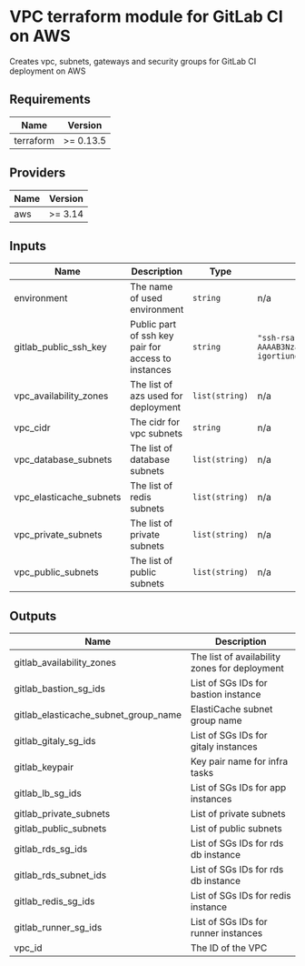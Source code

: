 # VPC terraform module for GitLab CI on AWS

Creates vpc, subnets, gateways and security groups for GitLab CI deployment on AWS

## Requirements

| Name | Version |
|------|---------|
| terraform | >= 0.13.5 |

## Providers

| Name | Version |
|------|---------|
| aws | >= 3.14 |

## Inputs

| Name | Description | Type | Default | Required |
|------|-------------|------|---------|:--------:|
| environment | The name of used environment | `string` | n/a | yes |
| gitlab\_public\_ssh\_key | Public part of ssh key pair for access to instances | `string` | `"ssh-rsa AAAAB3NzaC1yc2EAAAABIwAAAIEAqk+k1HXWuUUJw2MFipf35QRUpyOCBCIp/d2/F1drQbgrNwn9ZMgd3tjLLTDRPzD9+kNOkzbxpgXyfG0ukyrG9ovYj3e+Oc/1C36swFn9Zr5fxCC41yznr5axo0O/r0vZ9vH5BfIPGc5XNgXygnHiY7nFdWvoZcRQridjkRZqMuU= igortiunov@gmail.com"` | no |
| vpc\_availability\_zones | The list of azs used for deployment | `list(string)` | n/a | yes |
| vpc\_cidr | The cidr for vpc subnets | `string` | n/a | yes |
| vpc\_database\_subnets | The list of database subnets | `list(string)` | n/a | yes |
| vpc\_elasticache\_subnets | The list of redis subnets | `list(string)` | n/a | yes |
| vpc\_private\_subnets | The list of private subnets | `list(string)` | n/a | yes |
| vpc\_public\_subnets | The list of public subnets | `list(string)` | n/a | yes |

## Outputs

| Name | Description |
|------|-------------|
| gitlab\_availability\_zones | The list of availability zones for deployment |
| gitlab\_bastion\_sg\_ids | List of SGs IDs for bastion instance |
| gitlab\_elasticache\_subnet\_group\_name | ElastiCache subnet group name |
| gitlab\_gitaly\_sg\_ids | List of SGs IDs for gitaly instances |
| gitlab\_keypair | Key pair name for infra tasks |
| gitlab\_lb\_sg\_ids | List of SGs IDs for app instances |
| gitlab\_private\_subnets | List of private subnets |
| gitlab\_public\_subnets | List of public subnets |
| gitlab\_rds\_sg\_ids | List of SGs IDs for rds db instance |
| gitlab\_rds\_subnet\_ids | List of SGs IDs for rds db instance |
| gitlab\_redis\_sg\_ids | List of SGs IDs for redis instance |
| gitlab\_runner\_sg\_ids | List of SGs IDs for runner instances |
| vpc\_id | The ID of the VPC |
